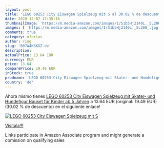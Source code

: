 ```yaml
---
layout: post
title: 'LEGO 60253 City Eiswagen Spielzeug mit S al 30.02 % de descuento'
date: 2020-12-07 17:35:16
thumbnailImage: 'https://m.media-amazon.com/images/I/51b5Hj2140L._SL200_.jpg'
images: [ 'https://m.media-amazon.com/images/I/51b5Hj2140L._SL200_.jpg' ]
comments: true
category: ofertas
author: ring
slug: 'B07W4KSKXZ-de'
description:
actualPrice: 13.64 EUR
currency: EUR
price: 13.64
comparePrice: 19.49 EUR
inStock: true
prodname: 'LEGO 60253 City Eiswagen Spielzeug mit Skater- und Hundefigur  Bauset für Kinder ab 5 Jahren'
country: 'de'
---
```


Ahora mismo tienes [LEGO 60253 City Eiswagen Spielzeug mit Skater- und Hundefigur  Bauset für Kinder ab 5 Jahren](https://www.amazon.de/dp/B07W4KSKXZ/?tag=tolees0ca-21) a 13.64 EUR (original: 19.49 EUR) (30.02 %  de descuento) en el siguiente enlace!

[![LEGO 60253 City Eiswagen Spielzeug mit S](https://m.media-amazon.com/images/I/51b5Hj2140L._SL200_.jpg)](https://www.amazon.de/dp/B07W4KSKXZ/?tag=tolees0ca-21)

[Visítala!!!](https://www.amazon.de/dp/B07W4KSKXZ/?tag=tolees0ca-21)

Links participate in Amazon Associate program and might generate a comission on qualifying sales
